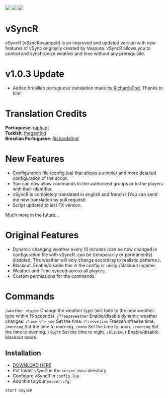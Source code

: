 [<img src="https://img.shields.io/github/v/release/KalinkaGit/vSyncR">]() [<img src="https://img.shields.io/github/issues/KalinkaGit/vSyncR">](https://github.com/KalinkaGit/vSyncR/issues) [<img src="https://img.shields.io/github/downloads/KalinkaGit/vSyncR/total">](https://github.com/KalinkaGit/vSyncR/releases)

# vSyncR
vSyncR (vSyncRevamped) is an improved and updated version with new features of vSync originally created by Vespura. 
vSyncR allows you to control and synchronize weather and time without any prerequisite.

# v1.0.3 Update
- Added bresilian portuguese translation made by [Richards0nd](https://github.com/Richards0nd). Thanks to him!

# Translation Credits
**Portuguese**: [raphapt](https://github.com/raphapt)\
**Turkish**: [thegambid](https://github.com/thegambid)\
**Bresilian Portuguese**: [Richards0nd](https://github.com/Richards0nd)

# New Features
- Configuration file (config.lua) that allows a simpler and more detailed configuration of the script.
- You can now allow commands to the authorized groups or to the players with their identifier.
- vSyncR is completely translated in english and french ! (You can send me new translation by pull request)
- Script updated to last FX version.

Much more in the future...
# Original Features
- Dynamic changing weather every 10 minutes (can be now changed in configuration file with vSyncR. can be (temporarily or permanently) disabled. The weather will only change according to realistic patterns.).
- Blackout. Enable/disable this in the config or using /blackout ingame.
- Weather and Time synced across all players.
- Custom permissions for the commands.

# Commands
`/weather <type>` Change the weather type (will fade to the new weather type within 15 seconds).
`/freezeweather` Enable/disable dynamic weather changes.
`/time <h> <m>` Set the time.
`/freezetime` Freeze/unfreeze time.
`/morning` Set the time to morning.
`/noon` Set the time to noon.
`/evening` Set the time to evening.
`/night` Set the time to night.
`/blackout` Enable/disable blackout mode.

## Installation
- [DOWNLOAD HERE](https://github.com/KalinkaGit/vSyncR/releases)
- Put folder `vSyncR` in the `server-data` directory
- Configure vSyncR in `config.lua`
- Add this to your `server.cfg`: 
```
start vSyncR
```
